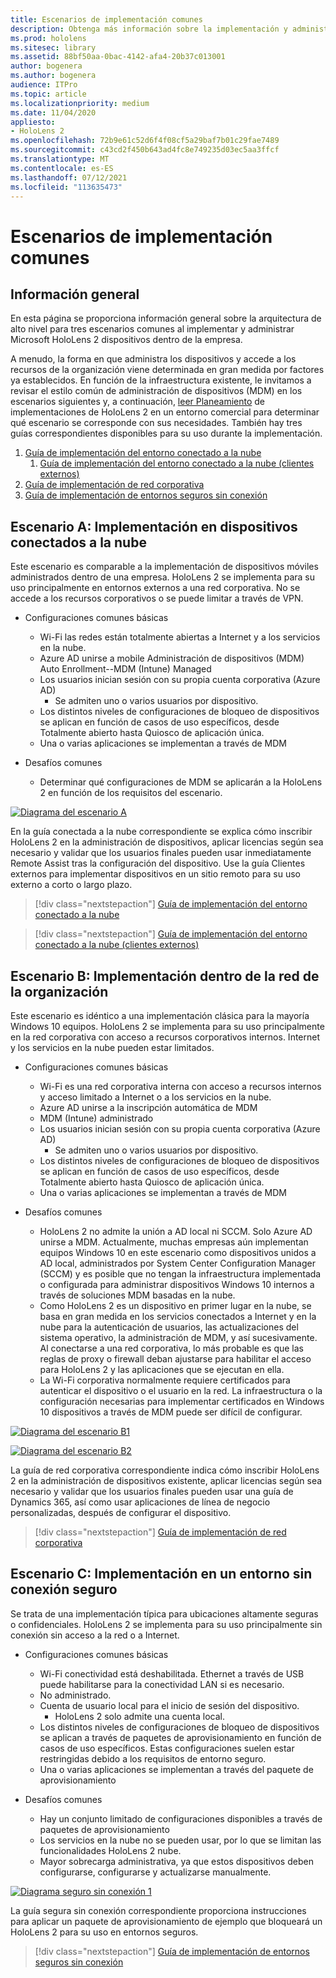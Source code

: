 ```yaml
---
title: Escenarios de implementación comunes
description: Obtenga más información sobre la implementación y administración de HoloLens en entornos empresariales, incluida la infraestructura, la Azure Active Directory y la administración de dispositivos móviles.
ms.prod: hololens
ms.sitesec: library
ms.assetid: 88bf50aa-0bac-4142-afa4-20b37c013001
author: bogenera
ms.author: bogenera
audience: ITPro
ms.topic: article
ms.localizationpriority: medium
ms.date: 11/04/2020
appliesto:
- HoloLens 2
ms.openlocfilehash: 72b9e61c52d6f4f08cf5a29baf7b01c29fae7489
ms.sourcegitcommit: c43cd2f450b643ad4fc8e749235d03ec5aa3ffcf
ms.translationtype: MT
ms.contentlocale: es-ES
ms.lasthandoff: 07/12/2021
ms.locfileid: "113635473"
---
```

# <a name="common-deployment-scenarios"></a>Escenarios de implementación comunes

## <a name="overview"></a>Información general

En esta página se proporciona información general sobre la arquitectura de alto nivel para tres escenarios comunes al implementar y administrar Microsoft HoloLens 2 dispositivos dentro de la empresa.

A menudo, la forma en que administra los dispositivos y accede a los recursos de la organización viene determinada en gran medida por factores ya establecidos. En función de la infraestructura existente, le invitamos a revisar el estilo común de administración de dispositivos (MDM) en los escenarios siguientes y, a continuación, [leer Planeamiento](hololens-core-components.md) de implementaciones de HoloLens 2 en un entorno comercial para determinar qué escenario se corresponde con sus necesidades. También hay tres guías correspondientes disponibles para su uso durante la implementación.


 1. [Guía de implementación del entorno conectado a la nube](hololens2-cloud-connected-overview.md)
     1. [Guía de implementación del entorno conectado a la nube (clientes externos)](hololens2-deployment-guide.md)
 1. [Guía de implementación de red corporativa](hololens2-corp-connected-overview.md)
 1. [Guía de implementación de entornos seguros sin conexión](hololens-common-scenarios-offline-secure.md)

## <a name="scenario-a-deploy-to-cloud-connected-devices"></a>Escenario A: Implementación en dispositivos conectados a la nube

Este escenario es comparable a la implementación de dispositivos móviles administrados dentro de una empresa. HoloLens 2 se implementa para su uso principalmente en entornos externos a una red corporativa. No se accede a los recursos corporativos o se puede limitar a través de VPN. 
 * Configuraciones comunes básicas
   * Wi-Fi las redes están totalmente abiertas a Internet y a los servicios en la nube.
   * Azure AD unirse a mobile Administración de dispositivos (MDM) Auto Enrollment--MDM (Intune) Managed
   * Los usuarios inician sesión con su propia cuenta corporativa (Azure AD)
     * Se admiten uno o varios usuarios por dispositivo.
   * Los distintos niveles de configuraciones de bloqueo de dispositivos se aplican en función de casos de uso específicos, desde Totalmente abierto hasta Quiosco de aplicación única.
   * Una o varias aplicaciones se implementan a través de MDM

* Desafíos comunes
   * Determinar qué configuraciones de MDM se aplicarán a la HoloLens 2 en función de los requisitos del escenario.

[![Diagrama del escenario A ](images/deployment-guides-revised-scenario-a.png)](images/deployment-guides-revised-scenario-a.png#lightbox)

En la guía conectada a la nube correspondiente se explica cómo inscribir HoloLens 2 en la administración de dispositivos, aplicar licencias según sea necesario y validar que los usuarios finales pueden usar inmediatamente Remote Assist tras la configuración del dispositivo. Use la guía Clientes externos para implementar dispositivos en un sitio remoto para su uso externo a corto o largo plazo.

> [!div class="nextstepaction"]
> [Guía de implementación del entorno conectado a la nube](hololens2-cloud-connected-overview.md)

> [!div class="nextstepaction"]
> [Guía de implementación del entorno conectado a la nube (clientes externos)](hololens2-deployment-guide.md)

## <a name="scenario-b-deploy-inside-your-organizations-network"></a>Escenario B: Implementación dentro de la red de la organización

Este escenario es idéntico a una implementación clásica para la mayoría Windows 10 equipos. HoloLens 2 se implementa para su uso principalmente en la red corporativa con acceso a recursos corporativos internos. Internet y los servicios en la nube pueden estar limitados. 

 * Configuraciones comunes básicas
   * Wi-Fi es una red corporativa interna con acceso a recursos internos y acceso limitado a Internet o a los servicios en la nube.
   * Azure AD unirse a la inscripción automática de MDM
   * MDM (Intune) administrado
   * Los usuarios inician sesión con su propia cuenta corporativa (Azure AD)
     * Se admiten uno o varios usuarios por dispositivo.
   * Los distintos niveles de configuraciones de bloqueo de dispositivos se aplican en función de casos de uso específicos, desde Totalmente abierto hasta Quiosco de aplicación única.
   * Una o varias aplicaciones se implementan a través de MDM

 * Desafíos comunes
   * HoloLens 2 no admite la unión a AD local ni SCCM. Solo Azure AD unirse a MDM. Actualmente, muchas empresas aún implementan equipos Windows 10 en este escenario como dispositivos unidos a AD local, administrados por System Center Configuration Manager (SCCM) y es posible que no tengan la infraestructura implementada o configurada para administrar dispositivos Windows 10 internos a través de soluciones MDM basadas en la nube.
   * Como HoloLens 2 es un dispositivo en primer lugar en la nube, se basa en gran medida en los servicios conectados a Internet y en la nube para la autenticación de usuarios, las actualizaciones del sistema operativo, la administración de MDM, y así sucesivamente. Al conectarse a una red corporativa, lo más probable es que las reglas de proxy o firewall deban ajustarse para habilitar el acceso para HoloLens 2 y las aplicaciones que se ejecutan en ella.
   * La Wi-Fi corporativa normalmente requiere certificados para autenticar el dispositivo o el usuario en la red. La infraestructura o la configuración necesarias para implementar certificados en Windows 10 dispositivos a través de MDM puede ser difícil de configurar.

[![Diagrama del escenario B1 ](images/deployment-guides-revised-scenario-b-01-1.png)](images/deployment-guides-revised-scenario-b-01-1.png#lightbox)

[![Diagrama del escenario B2 ](images/deployment-guides-revised-scenario-b-02-1.png)](images/deployment-guides-revised-scenario-b-02-1.png#lightbox)

La guía de red corporativa correspondiente indica cómo inscribir HoloLens 2 en la administración de dispositivos existente, aplicar licencias según sea necesario y validar que los usuarios finales pueden usar una guía de Dynamics 365, así como usar aplicaciones de línea de negocio personalizadas, después de configurar el dispositivo.

> [!div class="nextstepaction"]
> [Guía de implementación de red corporativa](hololens2-corp-connected-overview.md)

## <a name="scenario-c-deploy-in-secure-offline-environment"></a>Escenario C: Implementación en un entorno sin conexión seguro

Se trata de una implementación típica para ubicaciones altamente seguras o confidenciales. HoloLens 2 se implementa para su uso principalmente sin conexión sin acceso a la red o a Internet. 
 * Configuraciones comunes básicas
   * Wi-Fi conectividad está deshabilitada. Ethernet a través de USB puede habilitarse para la conectividad LAN si es necesario.
   * No administrado.
   * Cuenta de usuario local para el inicio de sesión del dispositivo.
     * HoloLens 2 solo admite una cuenta local.
   * Los distintos niveles de configuraciones de bloqueo de dispositivos se aplican a través de paquetes de aprovisionamiento en función de casos de uso específicos. Estas configuraciones suelen estar restringidas debido a los requisitos de entorno seguro.
   * Una o varias aplicaciones se implementan a través del paquete de aprovisionamiento

 * Desafíos comunes
   * Hay un conjunto limitado de configuraciones disponibles a través de paquetes de aprovisionamiento
   * Los servicios en la nube no se pueden usar, por lo que se limitan las funcionalidades HoloLens 2 nube.
   * Mayor sobrecarga administrativa, ya que estos dispositivos deben configurarse, configurarse y actualizarse manualmente.

[![Diagrama seguro sin conexión 1 ](images/deployment-guides-revised-scenario-c-01.png)](images/deployment-guides-revised-scenario-c-01.png#lightbox)

La guía segura sin conexión correspondiente proporciona instrucciones para aplicar un paquete de aprovisionamiento de ejemplo que bloqueará un HoloLens 2 para su uso en entornos seguros.

> [!div class="nextstepaction"]
> [Guía de implementación de entornos seguros sin conexión](hololens-common-scenarios-offline-secure.md)



